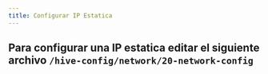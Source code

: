 ```yaml
---
title: Configurar IP Estatica
---
```


## Para configurar una IP estatica editar el siguiente archivo  `/hive-config/network/20-network-config`
##
##
